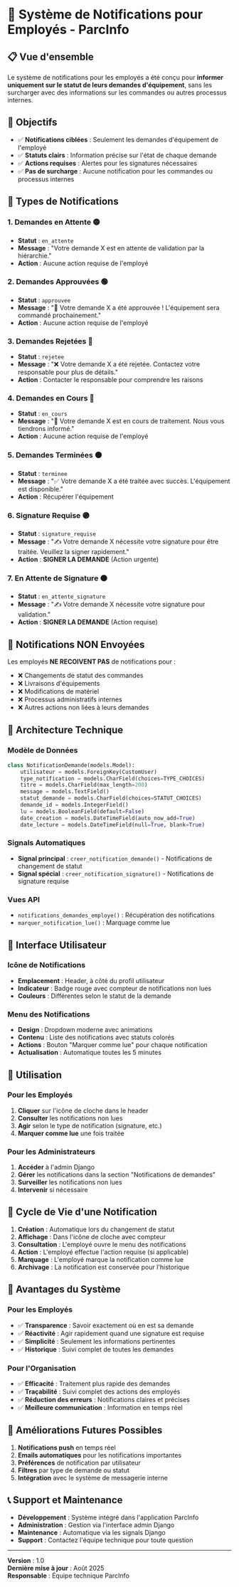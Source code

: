 # 🔔 Système de Notifications pour Employés - ParcInfo

## 📋 Vue d'ensemble

Le système de notifications pour les employés a été conçu pour **informer uniquement sur le statut de leurs demandes d'équipement**, sans les surcharger avec des informations sur les commandes ou autres processus internes.

## 🎯 Objectifs

- ✅ **Notifications ciblées** : Seulement les demandes d'équipement de l'employé
- ✅ **Statuts clairs** : Information précise sur l'état de chaque demande
- ✅ **Actions requises** : Alertes pour les signatures nécessaires
- ✅ **Pas de surcharge** : Aucune notification pour les commandes ou processus internes

## 🔔 Types de Notifications

### 1. **Demandes en Attente** 🟡
- **Statut** : `en_attente`
- **Message** : "Votre demande X est en attente de validation par la hiérarchie."
- **Action** : Aucune action requise de l'employé

### 2. **Demandes Approuvées** 🟢
- **Statut** : `approuvee`
- **Message** : "🎉 Votre demande X a été approuvée ! L'équipement sera commandé prochainement."
- **Action** : Aucune action requise de l'employé

### 3. **Demandes Rejetées** 🔴
- **Statut** : `rejetee`
- **Message** : "❌ Votre demande X a été rejetée. Contactez votre responsable pour plus de détails."
- **Action** : Contacter le responsable pour comprendre les raisons

### 4. **Demandes en Cours** 🔵
- **Statut** : `en_cours`
- **Message** : "🔄 Votre demande X est en cours de traitement. Nous vous tiendrons informé."
- **Action** : Aucune action requise de l'employé

### 5. **Demandes Terminées** ⚫
- **Statut** : `terminee`
- **Message** : "✅ Votre demande X a été traitée avec succès. L'équipement est disponible."
- **Action** : Récupérer l'équipement

### 6. **Signature Requise** 🟣
- **Statut** : `signature_requise`
- **Message** : "✍️ Votre demande X nécessite votre signature pour être traitée. Veuillez la signer rapidement."
- **Action** : **SIGNER LA DEMANDE** (Action urgente)

### 7. **En Attente de Signature** 🟠
- **Statut** : `en_attente_signature`
- **Message** : "✍️ Votre demande X nécessite votre signature pour validation."
- **Action** : **SIGNER LA DEMANDE** (Action requise)

## 🚫 Notifications NON Envoyées

Les employés **NE RECOIVENT PAS** de notifications pour :
- ❌ Changements de statut des commandes
- ❌ Livraisons d'équipements
- ❌ Modifications de matériel
- ❌ Processus administratifs internes
- ❌ Autres actions non liées à leurs demandes

## 🔧 Architecture Technique

### Modèle de Données
```python
class NotificationDemande(models.Model):
    utilisateur = models.ForeignKey(CustomUser)
    type_notification = models.CharField(choices=TYPE_CHOICES)
    titre = models.CharField(max_length=200)
    message = models.TextField()
    statut_demande = models.CharField(choices=STATUT_CHOICES)
    demande_id = models.IntegerField()
    lu = models.BooleanField(default=False)
    date_creation = models.DateTimeField(auto_now_add=True)
    date_lecture = models.DateTimeField(null=True, blank=True)
```

### Signals Automatiques
- **Signal principal** : `creer_notification_demande()` - Notifications de changement de statut
- **Signal spécial** : `creer_notification_signature()` - Notifications de signature requise

### Vues API
- `notifications_demandes_employe()` : Récupération des notifications
- `marquer_notification_lue()` : Marquage comme lue

## 🎨 Interface Utilisateur

### Icône de Notifications
- **Emplacement** : Header, à côté du profil utilisateur
- **Indicateur** : Badge rouge avec compteur de notifications non lues
- **Couleurs** : Différentes selon le statut de la demande

### Menu des Notifications
- **Design** : Dropdown moderne avec animations
- **Contenu** : Liste des notifications avec statuts colorés
- **Actions** : Bouton "Marquer comme lue" pour chaque notification
- **Actualisation** : Automatique toutes les 5 minutes

## 📱 Utilisation

### Pour les Employés
1. **Cliquer** sur l'icône de cloche dans le header
2. **Consulter** les notifications non lues
3. **Agir** selon le type de notification (signature, etc.)
4. **Marquer comme lue** une fois traitée

### Pour les Administrateurs
1. **Accéder** à l'admin Django
2. **Gérer** les notifications dans la section "Notifications de demandes"
3. **Surveiller** les notifications non lues
4. **Intervenir** si nécessaire

## 🔄 Cycle de Vie d'une Notification

1. **Création** : Automatique lors du changement de statut
2. **Affichage** : Dans l'icône de cloche avec compteur
3. **Consultation** : L'employé ouvre le menu des notifications
4. **Action** : L'employé effectue l'action requise (si applicable)
5. **Marquage** : L'employé marque la notification comme lue
6. **Archivage** : La notification est conservée pour l'historique

## 🎯 Avantages du Système

### Pour les Employés
- ✅ **Transparence** : Savoir exactement où en est sa demande
- ✅ **Réactivité** : Agir rapidement quand une signature est requise
- ✅ **Simplicité** : Seulement les informations pertinentes
- ✅ **Historique** : Suivi complet de toutes les demandes

### Pour l'Organisation
- ✅ **Efficacité** : Traitement plus rapide des demandes
- ✅ **Traçabilité** : Suivi complet des actions des employés
- ✅ **Réduction des erreurs** : Notifications claires et précises
- ✅ **Meilleure communication** : Information en temps réel

## 🚀 Améliorations Futures Possibles

1. **Notifications push** en temps réel
2. **Emails automatiques** pour les notifications importantes
3. **Préférences** de notification par utilisateur
4. **Filtres** par type de demande ou statut
5. **Intégration** avec le système de messagerie interne

## 📞 Support et Maintenance

- **Développement** : Système intégré dans l'application ParcInfo
- **Administration** : Gestion via l'interface admin Django
- **Maintenance** : Automatique via les signals Django
- **Support** : Contactez l'équipe technique pour toute question

---

**Version** : 1.0  
**Dernière mise à jour** : Août 2025  
**Responsable** : Équipe technique ParcInfo
